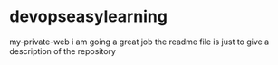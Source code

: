 # devopseasylearning
my-private-web
i am going a great job
the readme file is just to give a description of the repository
